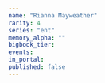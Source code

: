 ```yaml
---
name: "Rianna Mayweather"
rarity: 4
series: "ent"
memory_alpha: ""
bigbook_tier:
events:
in_portal:
published: false
---
```

